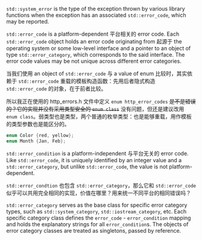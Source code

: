 
`std::system_error` is the type of the exception thrown by various library functions when the exception has an associated `std::error_code`, which may be reported.

`std::error_code` is a platform-dependent 平台相关的 error code. Each `std::error_code` object holds an error code originating from 起源于 the operating system or some low-level interface and a pointer to an object of type `std::error_category`, which corresponds to the said interface. The error code values may be not unique across different error categories.

当我们使用 an object of `std::error_code` 与 a value of enum 比较时，其实依赖于 `std::error_code` 重载的模板构造函数：先用后者隐式构造 `std::error_code` 的对象，在于前者比较。 

所以我正在使用的 http_errors.h 文件中定义 `enum http_error_codes` ~~是不是错误的？它的实现并没有采用类型安全的 `enum class`~~ 没有问题，但还是建议改用 `enum class`。弱类型也是类型，两个普通的枚举类型：也是能够重载，用作模板的类型参数也是能区分的。

```cpp
enum Color {red, yellow};
enum Month {Jan, Feb};
```

`std::error_condition` is a platform-independent 与平台无关的 error code. Like `std::error_code`, it is uniquely identified by an integer value and a `std::error_category`, but unlike `std::error_code`, the value is not platform-dependent.

`std::error_condtion` 也包含 `std::error_category`，那么它和 `std::error_code` 似乎可以共用完全相同的实现，价值在哪里？用来统一不同平台的相同错误吗？

`std::error_category` serves as the base class for specific error category types, such as `std::system_category`, `std::iostream_category`, etc. Each specific category class defines the `error_code` - `error_condition` mapping and holds the explanatory strings for all `error_condition`s. The objects of error category classes are treated as singletons, passed by reference.

